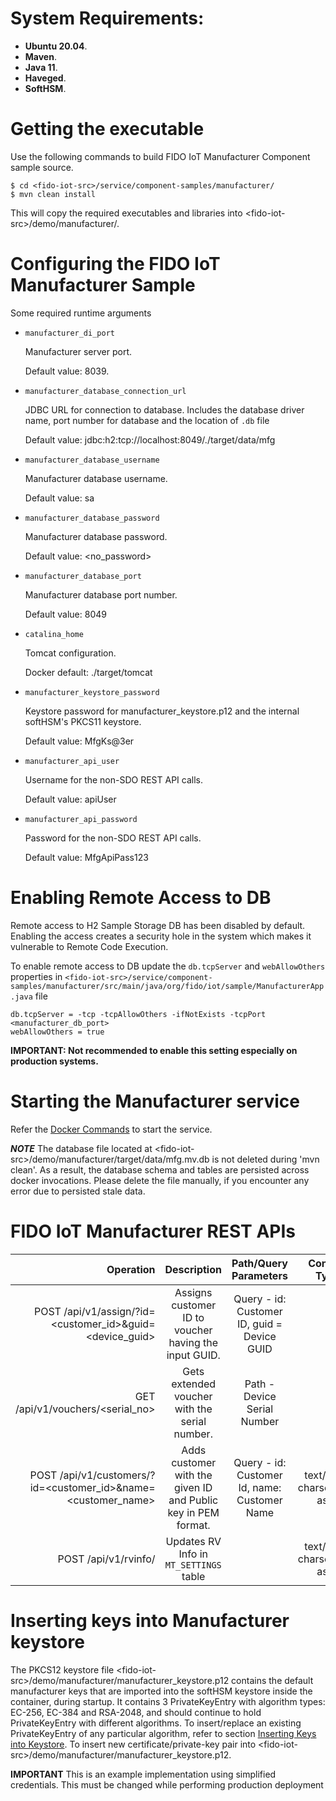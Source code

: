 # System Requirements:

* **Ubuntu 20.04**.
* **Maven**.
* **Java 11**.
* **Haveged**.
* **SoftHSM**.

# Getting the executable

Use the following commands to build FIDO IoT Manufacturer Component sample source.
```
$ cd <fido-iot-src>/service/component-samples/manufacturer/
$ mvn clean install
```

This will copy the required executables and libraries into \<fido-iot-src\>/demo/manufacturer/.

# Configuring the FIDO IoT Manufacturer Sample

Some required runtime arguments

- `manufacturer_di_port`

  Manufacturer server port.

  Default value: 8039.

- `manufacturer_database_connection_url`

   JDBC URL for connection to database. Includes the database driver name, port number for database and the location of `.db` file

  Default value: jdbc:h2:tcp://localhost:8049/./target/data/mfg

- `manufacturer_database_username`

  Manufacturer database username.

  Default value: sa

- `manufacturer_database_password`

  Manufacturer database password.

  Default value: <no_password>

- `manufacturer_database_port`

  Manufacturer database port number.

  Default value: 8049

- `catalina_home`

  Tomcat configuration.

  Docker default: ./target/tomcat

- `manufacturer_keystore_password`

  Keystore password for manufacturer_keystore.p12 and the internal softHSM's PKCS11 keystore.

  Default value: MfgKs@3er

- `manufacturer_api_user`

  Username for the non-SDO REST API calls.

  Default value: apiUser

- `manufacturer_api_password`

  Password for the non-SDO REST API calls.

  Default value: MfgApiPass123

# Enabling Remote Access to DB

Remote access to H2 Sample Storage DB has been disabled by default. Enabling the access creates a security hole in the system which makes it vulnerable to Remote Code Execution.

To enable remote access to DB update the `db.tcpServer` and `webAllowOthers` properties in `<fido-iot-src>/service/component-samples/manufacturer/src/main/java/org/fido/iot/sample/ManufacturerApp.java` file

```
db.tcpServer = -tcp -tcpAllowOthers -ifNotExists -tcpPort <manufacturer_db_port>
webAllowOthers = true
```

**IMPORTANT: Not recommended to enable this setting especially on production systems.**

# Starting the Manufacturer service

Refer the [Docker Commands](../README.md/#docker-commands) to start the service.

***NOTE*** The database file located at \<fido-iot-src\>/demo/manufacturer/target/data/mfg.mv.db is not deleted during 'mvn clean'. As a result, the database schema and tables are persisted across docker invocations. Please delete the file manually, if you encounter any error due to persisted stale data.

# FIDO IoT Manufacturer REST APIs

| Operation                      | Description                        | Path/Query Parameters    | Content Type   |Request Body  | Response Body |
| ------------------------------:|:----------------------------------:|:------------------------:|:--------------:|-------------:|--------------:|
| POST /api/v1/assign/?id=<customer_id>&guid=<device_guid> | Assigns customer ID to voucher having the input GUID. | Query - id: Customer ID, guid = Device GUID | | | |
| GET /api/v1/vouchers/<serial_no> | Gets extended voucher with the serial number. | Path - Device Serial Number | | | Ownership Voucher |
| POST /api/v1/customers/?id=<customer_id>&name=<customer_name> | Adds customer with the given ID and Public key in PEM format. | Query - id: Customer Id, name: Customer Name | text/plain; charset=us-ascii | Customer PEM formatted Public keys | |
| POST /api/v1/rvinfo/ | Updates RV Info in `MT_SETTINGS` table | | text/plain; charset=us-ascii | RV Info | | |


# Inserting keys into Manufacturer keystore

The PKCS12 keystore file \<fido-iot-src\>/demo/manufacturer/manufacturer_keystore.p12 contains the default manufacturer keys that are imported into the softHSM keystore inside the container, during startup. It contains 3 PrivateKeyEntry with algorithm types: EC-256, EC-384 and RSA-2048, and should continue to hold PrivateKeyEntry with different algorithms. To insert/replace an existing PrivateKeyEntry of any particular algorithm, refer to section [Inserting Keys into Keystore](../README.md/#inserting-keys-into-keystore). To insert new certificate/private-key pair into \<fido-iot-src\>/demo/manufacturer/manufacturer_keystore.p12.

**IMPORTANT** This is an example implementation using simplified credentials. This must be changed while performing production deployment